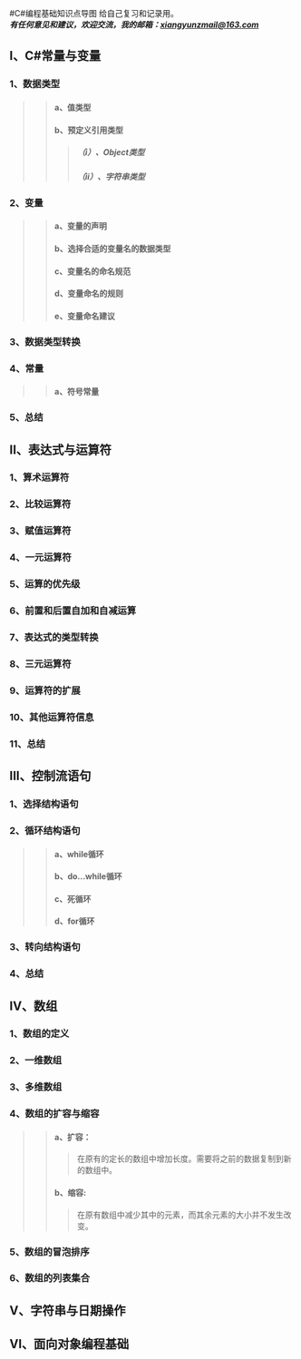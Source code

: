 #C#编程基础知识点导图
给自己复习和记录用。<br />
***有任何意见和建议，欢迎交流，我的邮箱：xiangyunzmail@163.com***

## I、C#常量与变量
### 1、数据类型
>>#### a、值类型
>>#### b、预定义引用类型
>>>##### （i）、Object类型
>>>##### （ii）、字符串类型
### 2、变量
>>#### a、变量的声明
>>#### b、选择合适的变量名的数据类型
>>#### c、变量名的命名规范
>>#### d、变量命名的规则
>>#### e、变量命名建议
### 3、数据类型转换
### 4、常量
>>#### a、符号常量
### 5、总结

## II、表达式与运算符
### 1、算术运算符
### 2、比较运算符
### 3、赋值运算符
### 4、一元运算符
### 5、运算的优先级
### 6、前置和后置自加和自减运算
### 7、表达式的类型转换
### 8、三元运算符
### 9、运算符的扩展
### 10、其他运算符信息
### 11、总结

## III、控制流语句
### 1、选择结构语句
### 2、循环结构语句
>>#### a、while循环
>>#### b、do...while循环
>>#### c、死循环
>>#### d、for循环
### 3、转向结构语句
### 4、总结

## IV、数组
### 1、数组的定义
### 2、一维数组
### 3、多维数组
### 4、数组的扩容与缩容
>>#### a、扩容：
>>>在原有的定长的数组中增加长度。需要将之前的数据复制到新的数组中。
>>#### b、缩容:
>>>在原有数组中减少其中的元素，而其余元素的大小并不发生改变。
### 5、数组的冒泡排序
### 6、数组的列表集合

## V、字符串与日期操作

## VI、面向对象编程基础
